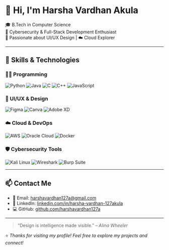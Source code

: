 # 👋 Hi, I'm Harsha Vardhan Akula

🎓 B.Tech in Computer Science  
🔐 Cybersecurity & Full-Stack Development Enthusiast  
🎨 Passionate about UI/UX Design | ☁️ Cloud Explorer

---

## 💼 Skills & Technologies

### 👨‍💻 Programming
![Python](https://img.shields.io/badge/Python-3776AB?style=flat-square&logo=python&logoColor=white)
![Java](https://img.shields.io/badge/Java-007396?style=flat-square&logo=java&logoColor=white)
![C](https://img.shields.io/badge/C-00599C?style=flat-square&logo=c&logoColor=white)
![C++](https://img.shields.io/badge/C++-00599C?style=flat-square&logo=cplusplus&logoColor=white)
![JavaScript](https://img.shields.io/badge/JavaScript-F7DF1E?style=flat-square&logo=javascript&logoColor=black)

### 🎨 UI/UX & Design
![Figma](https://img.shields.io/badge/Figma-F24E1E?style=flat-square&logo=figma&logoColor=white)
![Canva](https://img.shields.io/badge/Canva-00C4CC?style=flat-square&logo=canva&logoColor=white)
![Adobe XD](https://img.shields.io/badge/Adobe_XD-FF61F6?style=flat-square&logo=adobexd&logoColor=white)

### ☁️ Cloud & DevOps
![AWS](https://img.shields.io/badge/AWS-232F3E?style=flat-square&logo=amazonaws&logoColor=white)
![Oracle Cloud](https://img.shields.io/badge/Oracle_Cloud-F80000?style=flat-square&logo=oracle&logoColor=white)
![Docker](https://img.shields.io/badge/Docker-2496ED?style=flat-square&logo=docker&logoColor=white)

### 🛡️ Cybersecurity Tools
![Kali Linux](https://img.shields.io/badge/Kali_Linux-557C94?style=flat-square&logo=kalilinux&logoColor=white)
![Wireshark](https://img.shields.io/badge/Wireshark-1679A7?style=flat-square&logo=wireshark&logoColor=white)
![Burp Suite](https://img.shields.io/badge/Burp_Suite-FF6600?style=flat-square&logo=burpsuite&logoColor=white)

---

## 📫 Contact Me

- 📧 Email: [harshavardhan127a@gmail.com](mailto:harshavardhan127a@gmail.com)  
- 🔗 LinkedIn: [linkedin.com/in/harsha-vardhan-127akula](https://www.linkedin.com/in/harsha-vardhan-127akula)  
- 💻 GitHub: [github.com/harshavardhan127a](https://github.com/harshavardhan127a)

---

> “Design is intelligence made visible.” – *Alina Wheeler*

⭐ *Thanks for visiting my profile! Feel free to explore my projects and connect!*
